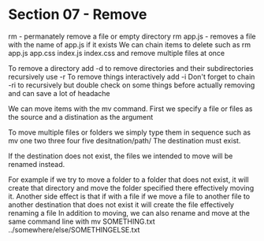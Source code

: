 # Section 07 - Remove
rm - permanately remove a file or empty directory
rm app.js - removes a file with the name of app.js if it exists
We can chain items to delete such as rm app.js app.css index.js index.css and remove multiple files at once

To remove a directory add -d
to remove directories and their subdirectories recursively use -r
To remove things interactively add -i
Don't forget to chain -ri to recursively but double check on some things before actually removing and can save a lot of headache

We can move items with the mv command. First we specify a file or files as the source and a distination as the argument

To move multiple files or folders we simply type them in sequence such as mv one two three four five desitnation/path/
The destination must exist.

If the destination does not exist, the files we intended to move will be renamed instead.

For example if we try to move a folder to a folder that does not exist, it will create that directory and move the folder specified there effectively moving it.
Another side effect is that if with a file if we move a file to another file to another destination that does not exist it will create the file effectively renaming a file
In addition to moving, we can also rename and move at the same command line with mv SOMETHING.txt ../somewhere/else/SOMETHINGELSE.txt


